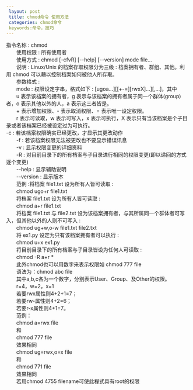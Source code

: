 ```yaml
---
 layout: post
 title: chmod命令 使用方法
 categories: chmod命令
 keywords:命令，技巧
---
```

指令名称 : chmod  
　　使用权限 : 所有使用者  
　　使用方式 : chmod [-cfvR] [--help] [--version] mode file...  
　　说明 : Linux/Unix 的档案存取权限分为三级 : 档案拥有者、群组、其他。利用 chmod 可以藉以控制档案如何被他人所存取。  
　　参数格式 :  
　　mode : 权限设定字串，格式如下 :      [ugoa...][[+-=][rwxX]...][,...]，其中  
　　u 表示该档案的拥有者，g 表示与该档案的拥有者属于同一个群体(group)者，o 表示其他以外的人，a 表示这三者皆是。  
　　+ 表示增加权限、- 表示取消权限、= 表示唯一设定权限。  
　　r 表示可读取，w 表示可写入，x 表示可执行，X 表示只有当该档案是个子目录或者该档案已经被设定过为可执行。  
    -c : 若该档案权限确实已经更改，才显示其更改动作  
　　-f : 若该档案权限无法被更改也不要显示错误讯息  
　　-v : 显示权限变更的详细资料  
　　-R : 对目前目录下的所有档案与子目录进行相同的权限变更(即以递回的方式逐个变更)  
　　--help : 显示辅助说明  
　　--version : 显示版本  
　　范例 :将档案 file1.txt 设为所有人皆可读取 :  
　　chmod ugo+r file1.txt  
　　将档案 file1.txt 设为所有人皆可读取 :  
　　chmod a+r file1.txt  
　　将档案 file1.txt 与 file2.txt 设为该档案拥有者，与其所属同一个群体者可写入，但其他以外的人则不可写入 :  
　　chmod ug+w,o-w file1.txt file2.txt  
　　将 ex1.py 设定为只有该档案拥有者可以执行 :  
　　chmod u+x ex1.py  
　　将目前目录下的所有档案与子目录皆设为任何人可读取 :  
　　chmod -R a+r *  
　　此外chmod也可以用数字来表示权限如 chmod 777 file  
　　语法为：chmod abc file  
　　其中a,b,c各为一个数字，分别表示User、Group、及Other的权限。  
　　r=4，w=2，x=1  
　　若要rwx属性则4+2+1=7；  
　　若要rw-属性则4+2=6；  
　　若要r-x属性则4+1=7。  
　　范例：  
　　chmod a=rwx file  
　　和  
　　chmod 777 file  
　　效果相同  
　　chmod ug=rwx,o=x file  
　　和  
　　chmod 771 file  
　　效果相同  
　　若用chmod 4755 filename可使此程式具有root的权限
